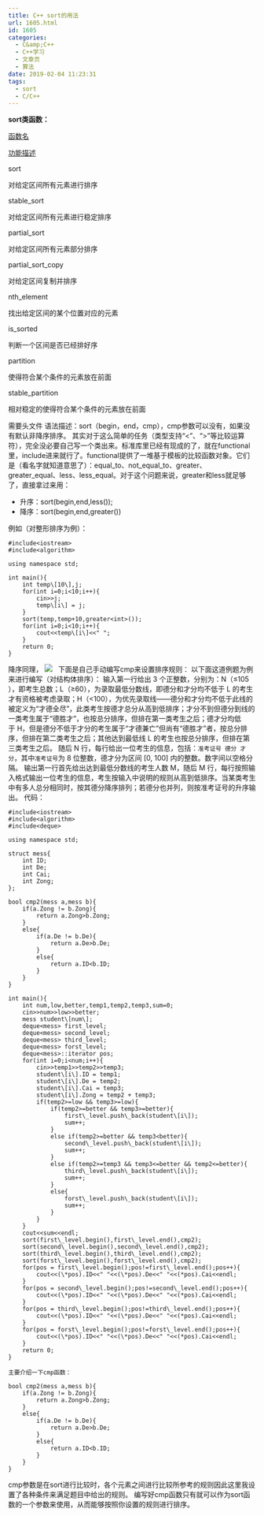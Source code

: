 ```yaml
---
title: C++ sort的用法
url: 1605.html
id: 1605
categories:
  - C&amp;C++
  - C++学习
  - 文章页
  - 算法
date: 2019-02-04 11:23:31
tags:
  - sort
  - C/C++
---
```


**sort类函数：**

[函数名](http://www.stlchina.org/twiki/bin/view.pl/Main/STLSortAlgorithms?sortcol=0&table=1&up=0#sorted_table "Sort by this column")

[功能描述](http://www.stlchina.org/twiki/bin/view.pl/Main/STLSortAlgorithms?sortcol=1&table=1&up=0#sorted_table "Sort by this column")

sort

对给定区间所有元素进行排序

stable_sort

对给定区间所有元素进行稳定排序

partial_sort

对给定区间所有元素部分排序

partial\_sort\_copy

对给定区间复制并排序

nth_element

找出给定区间的某个位置对应的元素

is_sorted

判断一个区间是否已经排好序

partition

使得符合某个条件的元素放在前面

stable_partition

相对稳定的使得符合某个条件的元素放在前面

需要头文件<algorithm> 语法描述：sort（begin，end，cmp），cmp参数可以没有，如果没有默认非降序排序。 其实对于这么简单的任务（类型支持“<”、“>”等比较运算符），完全没必要自己写一个类出来。标准库里已经有现成的了，就在functional里，include进来就行了。functional提供了一堆基于模板的比较函数对象。它们是（看名字就知道意思了）：equal\_to<Type>、not\_equal\_to<Type>、greater<Type>、greater\_equal<Type>、less<Type>、less_equal<Type>。对于这个问题来说，greater和less就足够了，直接拿过来用：

*   升序：sort(begin,end,less<data-type>());
*   降序：sort(begin,end,greater<data-type>())

例如（对整形排序为例）：
```
#include<iostream>
#include<algorithm>

using namespace std;

int main(){
    int temp\[10\],j;
    for(int i=0;i<10;i++){
        cin>>j;
        temp\[i\] = j;
    }
    sort(temp,temp+10,greater<int>());
    for(int i=0;i<10;i++){
        cout<<temp\[i\]<<" ";
    }
    return 0;
}
```
降序同理， ![](http://47.100.4.8/wp-content/uploads/2019/02/QQ图片20190204111753.png)   下面是自己手动编写cmp来设置排序规则： 以下面这道例题为例来进行编写（对结构体排序）： 输入第一行给出 3 个正整数，分别为：N（≤10​5​​），即考生总数；L（≥60），为录取最低分数线，即德分和才分均不低于 L 的考生才有资格被考虑录取；H（<100），为优先录取线——德分和才分均不低于此线的被定义为“才德全尽”，此类考生按德才总分从高到低排序；才分不到但德分到线的一类考生属于“德胜才”，也按总分排序，但排在第一类考生之后；德才分均低于 H，但是德分不低于才分的考生属于“才德兼亡”但尚有“德胜才”者，按总分排序，但排在第二类考生之后；其他达到最低线 L 的考生也按总分排序，但排在第三类考生之后。 随后 N 行，每行给出一位考生的信息，包括：`准考证号 德分 才分`，其中`准考证号`为 8 位整数，德才分为区间 \[0, 100\] 内的整数。数字间以空格分隔。 输出第一行首先给出达到最低分数线的考生人数 M，随后 M 行，每行按照输入格式输出一位考生的信息，考生按输入中说明的规则从高到低排序。当某类考生中有多人总分相同时，按其德分降序排列；若德分也并列，则按准考证号的升序输出。 代码：
```
#include<iostream>
#include<algorithm>
#include<deque>

using namespace std;

struct mess{
    int ID;
    int De;
    int Cai;
    int Zong;
};

bool cmp2(mess a,mess b){
    if(a.Zong != b.Zong){
        return a.Zong>b.Zong;
    }
    else{
        if(a.De != b.De){
            return a.De>b.De;
        }
        else{
            return a.ID<b.ID;
        }
    }
}

int main(){
    int num,low,better,temp1,temp2,temp3,sum=0;
    cin>>num>>low>>better;
    mess student\[num\];
    deque<mess> first_level;
    deque<mess> second_level;
    deque<mess> third_level;
    deque<mess> forst_level;
    deque<mess>::iterator pos;
    for(int i=0;i<num;i++){
        cin>>temp1>>temp2>>temp3;
        student\[i\].ID = temp1;
        student\[i\].De = temp2;
        student\[i\].Cai = temp3;
        student\[i\].Zong = temp2 + temp3;
        if(temp2>=low && temp3>=low){
            if(temp2>=better && temp3>=better){
                first\_level.push\_back(student\[i\]);
                sum++;
            }
            else if(temp2>=better && temp3<better){
                second\_level.push\_back(student\[i\]);
                sum++;
            }
            else if(temp2>=temp3 && temp3<=better && temp2<=better){
                third\_level.push\_back(student\[i\]);
                sum++;
            }
            else{
                forst\_level.push\_back(student\[i\]);
                sum++;
            }
        }
    }
    cout<<sum<<endl;
    sort(first\_level.begin(),first\_level.end(),cmp2);
    sort(second\_level.begin(),second\_level.end(),cmp2);
    sort(third\_level.begin(),third\_level.end(),cmp2);
    sort(forst\_level.begin(),forst\_level.end(),cmp2);
    for(pos = first\_level.begin();pos!=first\_level.end();pos++){
        cout<<(\*pos).ID<<" "<<(\*pos).De<<" "<<(*pos).Cai<<endl;
    }
    for(pos = second\_level.begin();pos!=second\_level.end();pos++){
        cout<<(\*pos).ID<<" "<<(\*pos).De<<" "<<(*pos).Cai<<endl;
    }
    for(pos = third\_level.begin();pos!=third\_level.end();pos++){
        cout<<(\*pos).ID<<" "<<(\*pos).De<<" "<<(*pos).Cai<<endl;
    }
    for(pos = forst\_level.begin();pos!=forst\_level.end();pos++){
        cout<<(\*pos).ID<<" "<<(\*pos).De<<" "<<(*pos).Cai<<endl;
    }
    return 0;
}

主要介绍一下cmp函数：

bool cmp2(mess a,mess b){
    if(a.Zong != b.Zong){
        return a.Zong>b.Zong;
    }
    else{
        if(a.De != b.De){
            return a.De>b.De;
        }
        else{
            return a.ID<b.ID;
        }
    }
}
```
cmp参数是在sort进行比较时，各个元素之间进行比较所参考的规则因此这里我设置了各种条件来满足题目中给出的规则。 编写好cmp函数只有就可以作为sort函数的一个参数来使用，从而能够按照你设置的规则进行排序。